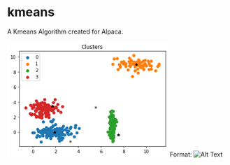 # kmeans
A Kmeans Algorithm created for Alpaca.

![GitHub Logo](https://github.com/IceTharu/kmeans/blob/main/fig1.png
)
Format: ![Alt Text](url)

